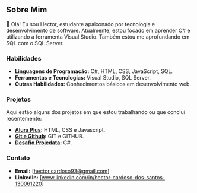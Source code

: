 ## Sobre Mim

👋 Olá! Eu sou Hector, estudante apaixonado por tecnologia e desenvolvimento de software. Atualmente, estou focado em aprender C# e utilizando a ferramenta Visual Studio. Também estou me aprofundando em SQL com o SQL Server.

### Habilidades

- **Linguagens de Programação:** C#, HTML, CSS, JavaScript, SQL.
- **Ferramentas e Tecnologias:** Visual Studio, SQL Server.
- **Outras Habilidades:** Conhecimentos básicos em desenvolvimento web.

### Projetos

Aqui estão alguns dos projetos em que estou trabalhando ou que concluí recentemente:

- **[Alura Plus](https://github.com/HectorCardoso93/alura-plus):** HTML, CSS e Javascript.
- **[Git e Github](https://github.com/HectorCardoso93/git-github-teste):** GIT  e GITHUB.
- **[Desafio Projedata](https://github.com/HectorCardoso93/projeto-mao-na-massa-Projedata.git):** C#.

### Contato

- **Email:** [hector.cardoso93@gmail.com]
- **LinkedIn:** [www.linkedin.com/in/hector-cardoso-dos-santos-130061220]
